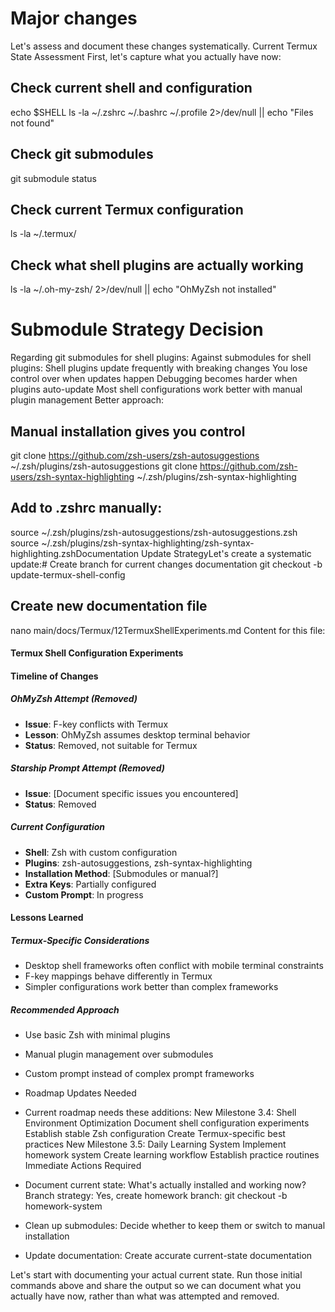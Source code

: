 # Major changes
Let's assess and document these changes systematically. Current Termux State Assessment
First, let's capture what you actually have now:
## Check current shell and configuration
echo $SHELL
ls -la ~/.zshrc ~/.bashrc ~/.profile 2>/dev/null || echo "Files not found"

## Check git submodules
git submodule status

## Check current Termux configuration
ls -la ~/.termux/

## Check what shell plugins are actually working
ls -la ~/.oh-my-zsh/ 2>/dev/null || echo "OhMyZsh not installed"
# Submodule Strategy Decision
Regarding git submodules for shell plugins:
Against submodules for shell plugins:
Shell plugins update frequently with breaking changes
You lose control over when updates happen
Debugging becomes harder when plugins auto-update
Most shell configurations work better with manual plugin management
Better approach:

## Manual installation gives you control
git clone https://github.com/zsh-users/zsh-autosuggestions ~/.zsh/plugins/zsh-autosuggestions
git clone https://github.com/zsh-users/zsh-syntax-highlighting ~/.zsh/plugins/zsh-syntax-highlighting

## Add to .zshrc manually:
source ~/.zsh/plugins/zsh-autosuggestions/zsh-autosuggestions.zsh
source ~/.zsh/plugins/zsh-syntax-highlighting/zsh-syntax-highlighting.zshDocumentation Update StrategyLet's create a systematic update:# Create branch for current changes documentation
git checkout -b update-termux-shell-config

## Create new documentation file
nano main/docs/Termux/12TermuxShellExperiments.md
Content for this file:
#### Termux Shell Configuration Experiments

#### Timeline of Changes

##### OhMyZsh Attempt (Removed)
- **Issue**: F-key conflicts with Termux
- **Lesson**: OhMyZsh assumes desktop terminal behavior
- **Status**: Removed, not suitable for Termux

##### Starship Prompt Attempt (Removed)  
- **Issue**: [Document specific issues you encountered]
- **Status**: Removed

##### Current Configuration
- **Shell**: Zsh with custom configuration
- **Plugins**: zsh-autosuggestions, zsh-syntax-highlighting
- **Installation Method**: [Submodules or manual?]
- **Extra Keys**: Partially configured
- **Custom Prompt**: In progress

#### Lessons Learned

##### Termux-Specific Considerations
- Desktop shell frameworks often conflict with mobile terminal constraints
- F-key mappings behave differently in Termux
- Simpler configurations work better than complex frameworks

##### Recommended Approach
- Use basic Zsh with minimal plugins
- Manual plugin management over submodules
- Custom prompt instead of complex prompt frameworks
- Roadmap Updates Needed
- Current roadmap needs these additions: New Milestone 3.4: Shell Environment Optimization
    Document shell configuration experiments
    Establish stable Zsh configuration
    Create Termux-specific best practices
  New Milestone 3.5: Daily Learning System
    Implement homework system
    Create learning workflow
    Establish practice routines
    Immediate Actions Required

- Document current state: What's actually installed and working now?
  Branch strategy: Yes, create homework branch:
  git checkout -b homework-system
- Clean up submodules: Decide whether to keep them or switch to manual installation
- Update documentation: Create accurate current-state documentation

Let's start with documenting your actual current state. Run those initial commands above and share the output so we can document what you actually have now, rather than what was attempted and removed.